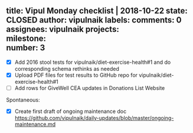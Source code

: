 title:	Vipul Monday checklist | 2018-10-22
state:	CLOSED
author:	vipulnaik
labels:	
comments:	0
assignees:	vipulnaik
projects:	
milestone:	
number:	3
--
- [x] Add 2016 stool tests for vipulnaik/diet-exercise-health#1 and do corresponding schema rethinks as needed
- [x] Upload PDF files for test results to GitHub repo for vipulnaik/diet-exercise-health#1
- [ ] Add rows for GiveWell CEA updates in Donations List Website

Spontaneous:

- [x] Create first draft of ongoing maintenance doc https://github.com/vipulnaik/daily-updates/blob/master/ongoing-maintenance.md
